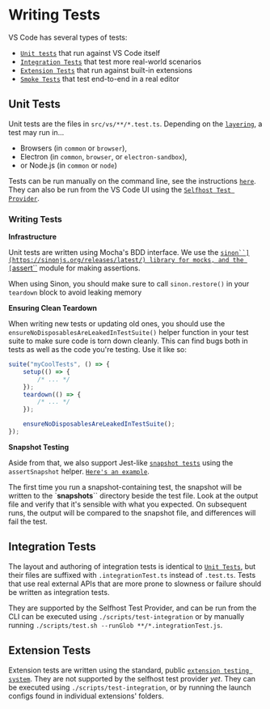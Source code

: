 # Writing Tests

VS Code has several types of tests:

-   [`Unit tests`](#unit-tests) that run against VS Code itself
-   [`Integration Tests`](#integration-tests) that test more real-world scenarios
-   [`Extension Tests`](#extension-tests) that run against built-in extensions
-   [`Smoke Tests`](./Smoke-Test.md) that test end-to-end in a real editor

## Unit Tests

Unit tests are the files in `src/vs/**/*.test.ts`. Depending on the
[`layering`](./Source-Code-Organization.md), a test may run in...

-   Browsers (in `common` or `browser`),
-   Electron (in `common`, `browser`, or `electron-sandbox`),
-   or Node.js (in `common` or `node`)

Tests can be run manually on the command line, see the instructions
[`here`](https://github.com/microsoft/vscode/blob/main/test/unit/README.md#L1).
They can also be run from the VS Code UI using the
[`Selfhost Test Provider`](https://marketplace.visualstudio.com/items?itemName=ms-vscode.vscode-selfhost-test-provider).

### Writing Tests

**Infrastructure**

Unit tests are written using Mocha's BDD interface. We use the
[`sinon``](https://sinonjs.org/releases/latest/) library for mocks, and the
[`assert``](https://nodejs.org/api/assert.html) module for making assertions.

When using Sinon, you should make sure to call `sinon.restore()` in your
`teardown` block to avoid leaking memory

**Ensuring Clean Teardown**

When writing new tests or updating old ones, you should use the
`ensureNoDisposablesAreLeakedInTestSuite()` helper function in your test suite
to make sure code is torn down cleanly. This can find bugs both in tests as well
as the code you're testing. Use it like so:

```js
suite("myCoolTests", () => {
	setup(() => {
		/* ... */
	});
	teardown(() => {
		/* ... */
	});

	ensureNoDisposablesAreLeakedInTestSuite();
});
```

**Snapshot Testing**

Aside from that, we also support Jest-like
[`snapshot tests`](https://jestjs.io/docs/snapshot-testing) using the
`assertSnapshot` helper.
[`Here's an example`](https://github.com/microsoft/vscode/blob/01029a44a2f6b3eef401849612b4a08b532c62bb/src/vs/base/test/node/snapshot.test.ts#L124-L145).

The first time you run a snapshot-containing test, the snapshot will be written
to the `**snapshots**`` directory beside the test file. Look at the output file
and verify that it's sensible with what you expected. On subsequent runs, the
output will be compared to the snapshot file, and differences will fail the
test.

## Integration Tests

The layout and authoring of integration tests is identical to
[`Unit Tests`](#unit-tests), but their files are suffixed with
`.integrationTest.ts` instead of `.test.ts`. Tests that use real external APIs
that are more prone to slowness or failure should be written as integration
tests.

They are supported by the Selfhost Test Provider, and can be run from the CLI
can be executed using `./scripts/test-integration` or by manually running
`./scripts/test.sh --runGlob **/*.integrationTest.js`.

## Extension Tests

Extension tests are written using the standard, public
[`extension testing system`](https://code.visualstudio.com/api/working-with-extensions/testing-extension).
They are not supported by the selfhost test provider _yet_. They can be executed
using `./scripts/test-integration`, or by running the launch configs found in
individual extensions' folders.
